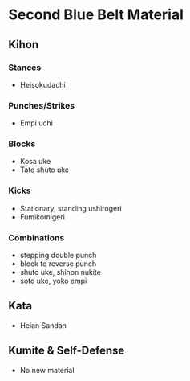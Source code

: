 # Second Blue Belt Material

## Kihon

### Stances

* Heisokudachi

### Punches/Strikes

* Empi uchi

### Blocks

* Kosa uke
* Tate shuto uke

### Kicks

* Stationary, standing ushirogeri
* Fumikomigeri

### Combinations

* stepping double punch
* block to reverse punch
* shuto uke, shihon nukite
* soto uke, yoko empi

## Kata

* Heian Sandan

## Kumite &amp; Self-Defense

* No new material
